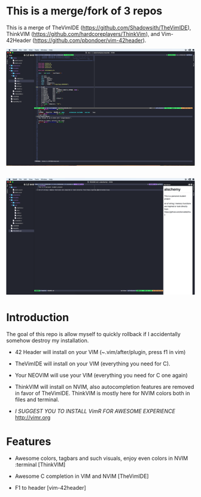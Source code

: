# This is a merge/fork of 3 repos

This is a merge of TheVimIDE (https://github.com/Shadowsith/TheVimIDE),
ThinkVIM (https://github.com/hardcoreplayers/ThinkVim), and Vim-42Header
(https://github.com/pbondoer/vim-42header).


![C Editing](https://github.com/MarcFaussurier/super-vim-for-c/blob/master/Screen%20Shot%202019-08-27%20at%2011.50.48.png)

![MD Editing](https://github.com/MarcFaussurier/super-vim-for-c/blob/master/Screen%20Shot%202019-08-27%20at%2011.51.09.png)
-----

# Introduction

The goal of this repo is allow myself to quickly rollback if I accidentally 
somehow destroy my installation. 

- 42 Header will install on your VIM (~.vim/after/plugin, press f1 in vim)

- TheVimIDE will install on your VIM (everything you need for C).

- Your NEOVIM will use your VIM (everything you need for C one again)

- ThinkVIM will install on NVIM, also 
autocompletion features are removed in favor of TheVimIDE. ThinkVIM is mostly 
here for NVIM colors both in files and terminal.

- *I SUGGEST YOU TO INSTALL VimR FOR AWESOME EXPERIENCE* 
http://vimr.org

# Features

- Awesome colors, tagbars and such visuals, enjoy even colors in NVIM :terminal
[ThinkVIM] 

- Awesome C completion in VIM and NVIM [TheVimIDE]

- F1 to header [vim-42header]

